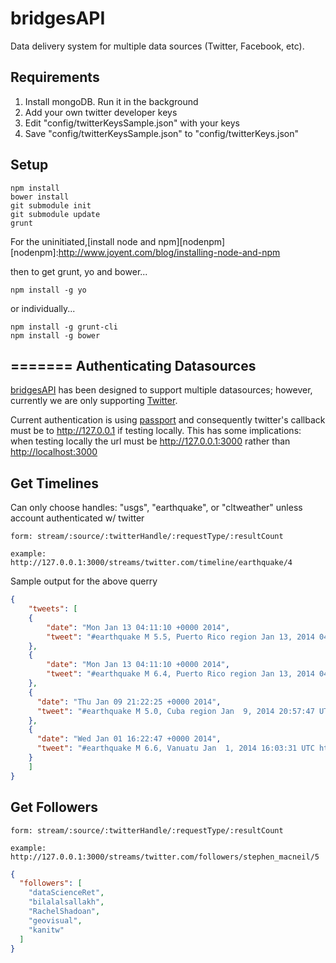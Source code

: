 bridgesAPI
==========

Data delivery system for multiple data sources (Twitter, Facebook, etc). 

Requirements
--
1. Install mongoDB. Run it in the background
2. Add your own twitter developer keys 
3. Edit "config/twitterKeysSample.json" with your keys
4. Save "config/twitterKeysSample.json" to "config/twitterKeys.json"

Setup 
---

    npm install
    bower install
    git submodule init
    git submodule update
    grunt

For the uninitiated,[install node and npm][nodenpm]
[nodenpm]:http://www.joyent.com/blog/installing-node-and-npm

then to get grunt, yo and bower...

    npm install -g yo 

or individually...
    
    npm install -g grunt-cli
    npm install -g bower

=======
Authenticating Datasources
--    
[bridgesAPI][bridge] has been designed to support multiple datasources; however, currently we are only supporting [Twitter][twit]. 

Current authentication is using [passport][passport] and consequently twitter's callback must be to http://127.0.0.1 if testing locally. This has some implications: when testing locally the url must be http://127.0.0.1:3000 rather than [http://localhost:3000][c]

[bridge]: https://github.com/stevemacn/bridgesAPI
[passport]: https://github.com/jaredhanson/passport
[twit]: http://twitter.com
[c]: http://127.0.0.1:3000

Get Timelines 
--
Can only choose handles: "usgs", "earthquake", or "cltweather" unless account authenticated w/ twitter
    
    form: stream/:source/:twitterHandle/:requestType/:resultCount
    
    example: http://127.0.0.1:3000/streams/twitter.com/timeline/earthquake/4
    
Sample output for the above querry    
    
```json
{
    "tweets": [
    {
        "date": "Mon Jan 13 04:11:10 +0000 2014",
        "tweet": "#earthquake M 5.5, Puerto Rico region Jan 13, 2014 04:01:06 UTC http://t.co/psn2ygRxLl"
    },
    {
        "date": "Mon Jan 13 04:11:10 +0000 2014",
        "tweet": "#earthquake M 6.4, Puerto Rico region Jan 13, 2014 04:00:58 UTC http://t.co/ACW0oLMKHz"
    },
    {
      "date": "Thu Jan 09 21:22:25 +0000 2014",
      "tweet": "#earthquake M 5.0, Cuba region Jan  9, 2014 20:57:47 UTC http://t.co/rea0KzZPbZ"
    },
    {
      "date": "Wed Jan 01 16:22:47 +0000 2014",
      "tweet": "#earthquake M 6.6, Vanuatu Jan  1, 2014 16:03:31 UTC http://t.co/AUNcjtRaIH"
    }
    ]
}
```

Get Followers
--
   
    form: stream/:source/:twitterHandle/:requestType/:resultCount
    
    example: http://127.0.0.1:3000/streams/twitter.com/followers/stephen_macneil/5


```json
{
  "followers": [
    "dataScienceRet",
    "bilalalsallakh",
    "RachelShadoan",
    "geovisual",
    "kanitw"
  ]
}

```
